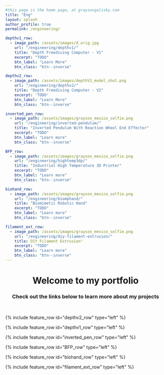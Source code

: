 ```yaml
---
#this page is the home page, at graysongalisky.com
title: "Eng"
layout: splash
author_profile: true
permalink: /engineering/

depthv1_row:
  - image_path: /assets/images/d_orig.jpg
    url: "/engineering/depthv1/"
    title: "Depth Freediving Computer - V1"
    excerpt: "TODO"
    btn_label: "Learn More"
    btn_class: "btn--inverse"

depthv2_row:
  - image_path: /assets/images/depthV2_model_shot.png
    url: "/engineering/depthv2/"
    title: "Depth Freediving Computer - V2"
    excerpt: 'TODO'
    btn_label: "Learn More"
    btn_class: "btn--inverse"

inverted_pen_row:
  - image_path: /assets/images/grayson_mexico_selfie.png
    url: "/engineering/inverted-pendulum/"
    title: "Inverted Pendulum With Reaction Wheel End Effector"
    excerpt: "TODO"
    btn_label: "Learn more"
    btn_class: "btn--inverse"

BFP_row:
  - image_path: /assets/images/grayson_mexico_selfie.png
    url: "/engineering/hightemp3dp/"
    title: "Industrial High Temperature 3D Printer"
    excerpt: "TODO"
    btn_label: "Learn more"
    btn_class: "btn--inverse"

biohand_row:
  - image_path: /assets/images/grayson_mexico_selfie.png
    url: "/engineering/biomphand/"
    title: "Biomimetic Robotic Hand"
    excerpt: "TODO"
    btn_label: "Learn more"
    btn_class: "btn--inverse"

filament_ext_row:
  - image_path: /assets/images/grayson_mexico_selfie.png
    url: "/engineering/diy-filament-extrusion/"
    title: DIY Filament Extrusion"
    excerpt: "TODO"
    btn_label: "Learn more"
    btn_class: "btn--inverse"
---
```


<h1 style="text-align: center;">Welcome to my portfolio </h1>
<h3 style="text-align: center;">Check out the links below to learn more about my projects</h3>

<br> 

{% include feature_row id="depthv2_row" type="left" %}

{% include feature_row id="depthv1_row" type="left" %}

{% include feature_row id="inverted_pen_row" type="left" %}

{% include feature_row id="BFP_row" type="left" %}

{% include feature_row id="biohand_row" type="left" %}

{% include feature_row id="filament_ext_row" type="left" %}

